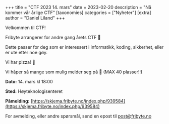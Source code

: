 +++
title = "CTF 2023 14. mars"
date = 2023-02-20
description = "Nå kommer vår årlige CTF"
[taxonomies]
categories = ["Nyheter"]
[extra]
author = "Daniel Liland"
+++

Velkommen til CTF!

Fribyte arrangerer for andre gang årets CTF 🚩

Dette passer for deg som er interessert i informatikk, koding, sikkerhet, eller
er ute etter noe gøy.

Vi har pizza! 🍕

Vi håper så mange som mulig melder seg på 🫶 (MAX 40 plasser!!)

**Dato:** 14. mars kl 18:00

**Sted:** Høyteknologisenteret

**Påmelding:**
[https://skjema.fribyte.no/index.php/939584](https://skjema.fribyte.no/index.php/939584)

For avmelding, eller andre spørsmål, send en epost til post@fribyte.no
